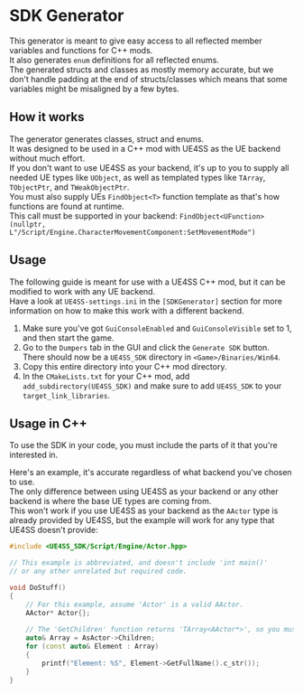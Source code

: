 # SDK Generator

This generator is meant to give easy access to all reflected member variables and functions for C++ mods.  
It also generates `enum` definitions for all reflected enums.  
The generated structs and classes as mostly memory accurate, but we don't handle padding at the end of structs/classes which means that some variables might be misaligned by a few bytes. 

## How it works

The generator generates classes, struct and enums.  
It was designed to be used in a C++ mod with UE4SS as the UE backend without much effort.  
If you don't want to use UE4SS as your backend, it's up to you to supply all needed UE types like `UObject`, as well as templated types like `TArray`, `TObjectPtr`, and `TWeakObjectPtr`.  
You must also supply UEs `FindObject<T>` function template as that's how functions are found at runtime.  
This call must be supported in your backend: `FindObject<UFunction>(nullptr, L"/Script/Engine.CharacterMovementComponent:SetMovementMode")`

## Usage

The following guide is meant for use with a UE4SS C++ mod, but it can be modified to work with any UE backend.  
Have a look at `UE4SS-settings.ini` in the `[SDKGenerator]` section for more information on how to make this work with a different backend.

1. Make sure you've got `GuiConsoleEnabled` and `GuiConsoleVisible` set to 1, and then start the game.
2. Go to the `Dumpers` tab  in the GUI and click the `Generate SDK` button.  
   There should now be a `UE4SS_SDK` directory in `<Game>/Binaries/Win64`.
3. Copy this entire directory into your C++ mod directory.
4. In the `CMakeLists.txt` for your C++ mod, add `add_subdirectory(UE4SS_SDK)` and make sure to add `UE4SS_SDK` to your `target_link_libraries`.

## Usage in C++

To use the SDK in your code, you must include the parts of it that you're interested in.

Here's an example, it's accurate regardless of what backend you've chosen to use.  
The only difference between using UE4SS as your backend or any other backend is where the base UE types are coming from.  
This won't work if you use UE4SS as your backend as the `AActor` type is already provided by UE4SS, but the example will work for any type that UE4SS doesn't provide:

```c++
#include <UE4SS_SDK/Script/Engine/Actor.hpp>

// This example is abbreviated, and doesn't include 'int main()'
// or any other unrelated but required code.

void DoStuff()
{
    // For this example, assume 'Actor' is a valid AActor.
    AActor* Actor{};
    
    // The 'GetChildren' function returns 'TArray<AActor*>', so you must have provided 'TArray<T>'.
    auto& Array = AsActor->Children;
    for (const auto& Element : Array)
    {
        printf("Element: %S", Element->GetFullName().c_str());
    }
}
```
